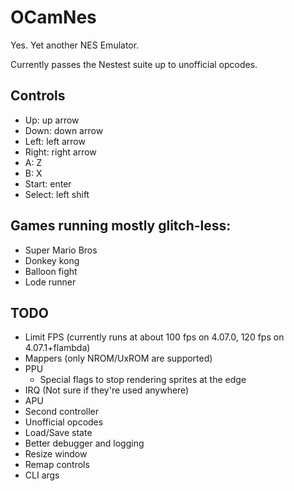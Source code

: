 # OCamNes

Yes. Yet another NES Emulator.

Currently passes the Nestest suite up to unofficial opcodes.

## Controls

* Up: up arrow
* Down: down arrow
* Left: left arrow
* Right: right arrow
* A: Z
* B: X
* Start: enter
* Select: left shift

## Games running mostly glitch-less:

* Super Mario Bros
* Donkey kong
* Balloon fight
* Lode runner

## TODO

* Limit FPS (currently runs at about 100 fps on 4.07.0, 120 fps on 4.07.1+flambda)
* Mappers (only NROM/UxROM are supported)
* PPU
  * Special flags to stop rendering sprites at the edge
* IRQ (Not sure if they're used anywhere)
* APU
* Second controller
* Unofficial opcodes
* Load/Save state
* Better debugger and logging
* Resize window
* Remap controls
* CLI args
